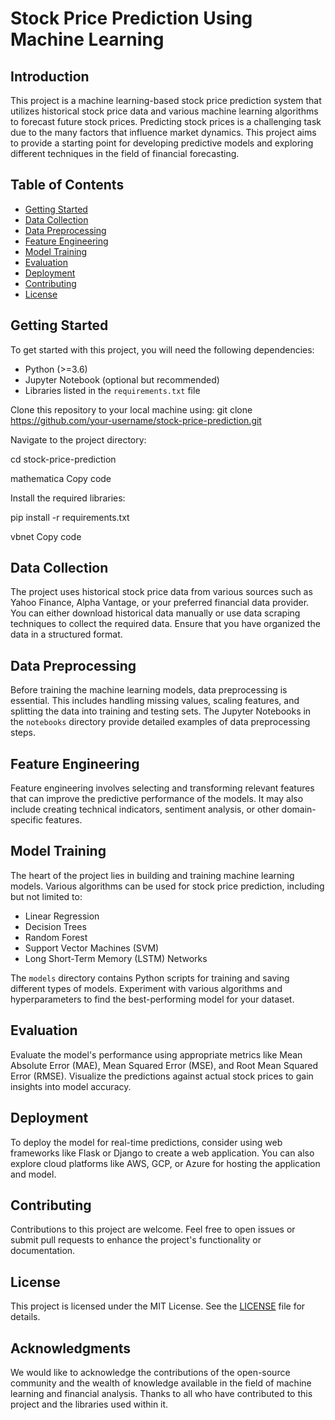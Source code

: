 # Stock Price Prediction Using Machine Learning

## Introduction

This project is a machine learning-based stock price prediction system that utilizes historical stock price data and various machine learning algorithms to forecast future stock prices. Predicting stock prices is a challenging task due to the many factors that influence market dynamics. This project aims to provide a starting point for developing predictive models and exploring different techniques in the field of financial forecasting.

## Table of Contents

- [Getting Started](#getting-started)
- [Data Collection](#data-collection)
- [Data Preprocessing](#data-preprocessing)
- [Feature Engineering](#feature-engineering)
- [Model Training](#model-training)
- [Evaluation](#evaluation)
- [Deployment](#deployment)
- [Contributing](#contributing)
- [License](#license)

## Getting Started

To get started with this project, you will need the following dependencies:

- Python (>=3.6)
- Jupyter Notebook (optional but recommended)
- Libraries listed in the `requirements.txt` file

Clone this repository to your local machine using:
git clone https://github.com/your-username/stock-price-prediction.git

Navigate to the project directory:

cd stock-price-prediction

mathematica
Copy code

Install the required libraries:

pip install -r requirements.txt

vbnet
Copy code

## Data Collection

The project uses historical stock price data from various sources such as Yahoo Finance, Alpha Vantage, or your preferred financial data provider. You can either download historical data manually or use data scraping techniques to collect the required data. Ensure that you have organized the data in a structured format.

## Data Preprocessing

Before training the machine learning models, data preprocessing is essential. This includes handling missing values, scaling features, and splitting the data into training and testing sets. The Jupyter Notebooks in the `notebooks` directory provide detailed examples of data preprocessing steps.

## Feature Engineering

Feature engineering involves selecting and transforming relevant features that can improve the predictive performance of the models. It may also include creating technical indicators, sentiment analysis, or other domain-specific features.

## Model Training

The heart of the project lies in building and training machine learning models. Various algorithms can be used for stock price prediction, including but not limited to:

- Linear Regression
- Decision Trees
- Random Forest
- Support Vector Machines (SVM)
- Long Short-Term Memory (LSTM) Networks

The `models` directory contains Python scripts for training and saving different types of models. Experiment with various algorithms and hyperparameters to find the best-performing model for your dataset.

## Evaluation

Evaluate the model's performance using appropriate metrics like Mean Absolute Error (MAE), Mean Squared Error (MSE), and Root Mean Squared Error (RMSE). Visualize the predictions against actual stock prices to gain insights into model accuracy.

## Deployment

To deploy the model for real-time predictions, consider using web frameworks like Flask or Django to create a web application. You can also explore cloud platforms like AWS, GCP, or Azure for hosting the application and model.

## Contributing

Contributions to this project are welcome. Feel free to open issues or submit pull requests to enhance the project's functionality or documentation.

## License

This project is licensed under the MIT License. See the [LICENSE](LICENSE) file for details.

## Acknowledgments

We would like to acknowledge the contributions of the open-source community and the wealth of knowledge available in the field of machine learning and financial analysis. Thanks to all who have contributed to this project and the libraries used within it.
